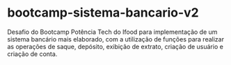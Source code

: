 # bootcamp-sistema-bancario-v2
Desafio do Bootcamp Potência Tech do Ifood para implementação de um sistema bancário mais elaborado, com a utilização de funções para realizar as operações de saque, depósito, exibição de extrato, criação de usuário e criação de conta.

